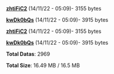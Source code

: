 [**zhtiFiC2**](/data/zhtiFiC2.txt) (14/11/22 - 05:09)- 3155 bytes

[**kwDk0bQs**](/data/kwDk0bQs.txt) (14/11/22 - 05:09)- 3915 bytes

[**zhtiFiC2**](/data/zhtiFiC2.txt) (14/11/22 - 05:09)- 3155 bytes

[**kwDk0bQs**](/data/kwDk0bQs.txt) (14/11/22 - 05:09)- 3915 bytes

**Total Datas**: 2969

**Total Size**: 16.49 MB / 16.5 MB
